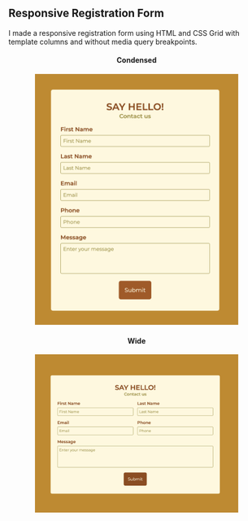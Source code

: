 ## Responsive Registration Form

I made a responsive registration form using HTML and CSS Grid with template columns and without media query breakpoints. 

<h4 align="center">Condensed</h4>
<div align="center">
    <img src="public/images/narrow.png" width=400 />
</div>

<h4 align="center">Wide</h4>
<div align="center">
    <img src="public/images/wide.png" width=400 />
</div>
